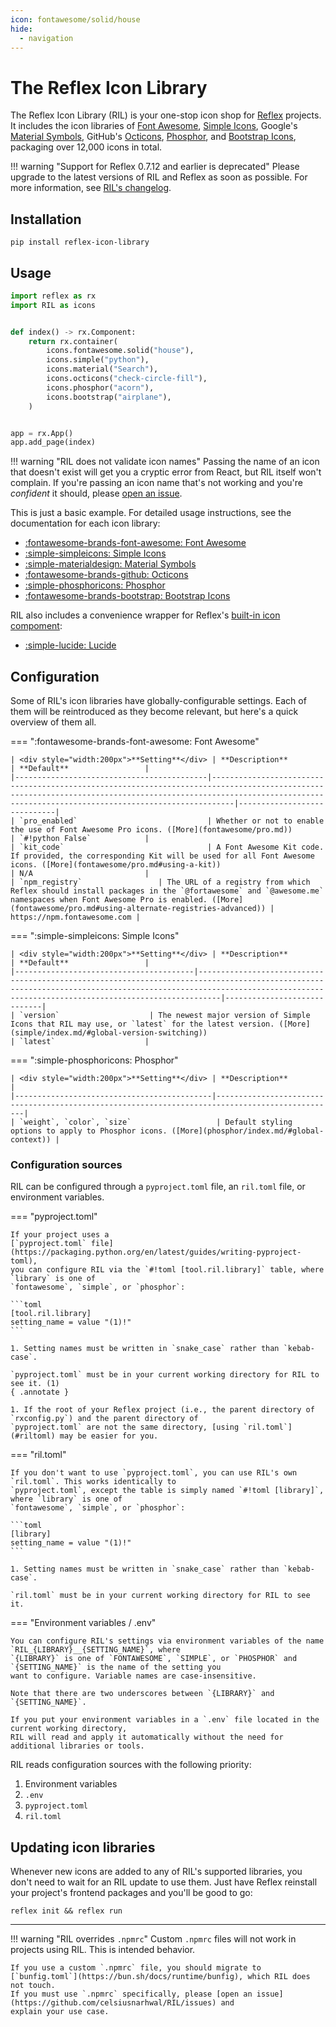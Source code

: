```yaml
---
icon: fontawesome/solid/house
hide:
  - navigation
---
```


# The Reflex Icon Library

The Reflex Icon Library (RIL) is your one-stop icon shop for [Reflex](https://reflex.dev) projects.
It includes the icon libraries of [Font Awesome](https://fontawesome.com), [Simple Icons](https://simpleicons.org),
Google's [Material Symbols](https://fonts.google.com/icons),
GitHub's [Octicons](https://primer.style/octicons), [Phosphor](https://phosphoricons.com/),
and [Bootstrap Icons](https://icons.getbootstrap.com/), packaging over 12,000 icons in total.

!!! warning "Support for Reflex 0.7.12 and earlier is deprecated"
    Please upgrade to the latest versions of RIL and Reflex as soon as possible. For more information,
    see [RIL's changelog](https://github.com/celsiusnarhwal/RIL/blob/main/CHANGELOG.md#1-4-3).

## Installation

```shell
pip install reflex-icon-library
```

## Usage

```python
import reflex as rx
import RIL as icons


def index() -> rx.Component:
    return rx.container(
        icons.fontawesome.solid("house"),
        icons.simple("python"),
        icons.material("Search"),
        icons.octicons("check-circle-fill"),
        icons.phosphor("acorn"),
        icons.bootstrap("airplane"),
    )


app = rx.App()
app.add_page(index)
```

!!! warning "RIL does not validate icon names"
    Passing the name of an icon that doesn't exist will get you a cryptic error from React, but RIL itself
    won't complain. If you're passing an icon name that's not working and you're _confident_ it should, please
    [open an issue](https://github.com/celsiusnarhwal/RIL/issues/new/choose).

This is just a basic example. For detailed usage instructions, see the documentation for each icon library:

- [:fontawesome-brands-font-awesome: Font Awesome](fontawesome/index.md)
- [:simple-simpleicons: Simple Icons](simple/index.md)
- [:simple-materialdesign: Material Symbols](material/index.md)
- [:fontawesome-brands-github: Octicons](octicons/index.md)
- [:simple-phosphoricons: Phosphor](phosphor/index.md)
- [:fontawesome-brands-bootstrap: Bootstrap Icons](bootstrap/index.md)

RIL also includes a convenience wrapper for
Reflex's [built-in icon compoment](https://reflex.dev/docs/library/data-display/icon/):

- [:simple-lucide: Lucide](lucide/index.md)

## Configuration

Some of RIL's icon libraries have globally-configurable settings. Each of them will be reintroduced as they become
relevant, but here's a quick overview of them all.

=== ":fontawesome-brands-font-awesome: Font Awesome"

    | <div style="width:200px">**Setting**</div> | **Description**                                                                                                                                                                                                       | **Default**                 |
    |-------------------------------------------|-----------------------------------------------------------------------------------------------------------------------------------------------------------------------------------------------------------------------|-----------------------------|
    | `pro_enabled`                             | Whether or not to enable the use of Font Awesome Pro icons. ([More](fontawesome/pro.md))                                                                                                                              | `#!python False`            |
    | `kit_code`                                | A Font Awesome Kit code. If provided, the corresponding Kit will be used for all Font Awesome icons. ([More](fontawesome/pro.md#using-a-kit))                                                                         | N/A                         |
    | `npm_registry`                 | The URL of a registry from which Reflex should install packages in the `@fortawesome` and `@awesome.me` namespaces when Font Awesome Pro is enabled. ([More](fontawesome/pro.md#using-alternate-registries-advanced)) | https://npm.fontawesome.com |

=== ":simple-simpleicons: Simple Icons"

    | <div style="width:200px">**Setting**</div> | **Description**                                                                                                                                                                                                       | **Default**                 |
    |----------------------------------------|-----------------------------------------------------------------------------------------------------------------------------------------------------------------------------------------------------------------------|-----------------------------|
    | `version`                    | The newest major version of Simple Icons that RIL may use, or `latest` for the latest version. ([More](simple/index.md/#global-version-switching))                                                                                  | `latest`                    |
    

=== ":simple-phosphoricons: Phosphor"

    | <div style="width:200px">**Setting**</div> | **Description**                                                                                 |
    |--------------------------------------------|-------------------------------------------------------------------------------------------------|
    | `weight`, `color`, `size`                   | Default styling options to apply to Phosphor icons. ([More](phosphor/index.md/#global-context)) |

### Configuration sources

RIL can be configured through a `pyproject.toml` file, an `ril.toml` file, or environment variables.

=== "pyproject.toml"

    If your project uses a
    [`pyproject.toml` file](https://packaging.python.org/en/latest/guides/writing-pyproject-toml),
    you can configure RIL via the `#!toml [tool.ril.library]` table, where `library` is one of
    `fontawesome`, `simple`, or `phosphor`:

    ```toml
    [tool.ril.library]
    setting_name = value "(1)!"
    ```

    1. Setting names must be written in `snake_case` rather than `kebab-case`.

    `pyproject.toml` must be in your current working directory for RIL to see it. (1)
    { .annotate }

    1. If the root of your Reflex project (i.e., the parent directory of `rxconfig.py`) and the parent directory of
    `pyproject.toml` are not the same directory, [using `ril.toml`](#riltoml) may be easier for you.

=== "ril.toml"

    If you don't want to use `pyproject.toml`, you can use RIL's own `ril.toml`. This works identically to
    `pyproject.toml`, except the table is simply named `#!toml [library]`, where `library` is one of
    `fontawesome`, `simple`, or `phosphor`:

    ```toml
    [library]
    setting_name = value "(1)!"
    ```

    1. Setting names must be written in `snake_case` rather than `kebab-case`.

    `ril.toml` must be in your current working directory for RIL to see it.

=== "Environment variables / .env"

    You can configure RIL's settings via environment variables of the name `RIL_{LIBRARY}__{SETTING_NAME}`, where
    `{LIBRARY}` is one of `FONTAWESOME`, `SIMPLE`, or `PHOSPHOR` and `{SETTING_NAME}` is the name of the setting you 
    want to configure. Variable names are case-insensitive.

    Note that there are two underscores between `{LIBRARY}` and `{SETTING_NAME}`.

    If you put your environment variables in a `.env` file located in the current working directory,
    RIL will read and apply it automatically without the need for additional libraries or tools.

RIL reads configuration sources with the following priority:

1. Environment variables
2. `.env`
3. `pyproject.toml`
4. `ril.toml`

## Updating icon libraries

Whenever new icons are added to any of RIL's supported libraries, you don't need to wait for an RIL update to use them.
Just have Reflex reinstall your project's frontend packages and you'll be good to go:

```shell
reflex init && reflex run
```

<hr/>

!!! warning "RIL overrides `.npmrc`" 
    Custom `.npmrc` files will not work in projects using RIL. This is intended behavior.

    If you use a custom `.npmrc` file, you should migrate to [`bunfig.toml`](https://bun.sh/docs/runtime/bunfig), which RIL does not touch.
    If you must use `.npmrc` specifically, please [open an issue](https://github.com/celsiusnarhwal/RIL/issues) and
    explain your use case.